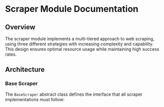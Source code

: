 # Scraper Module Documentation

## Overview

The scraper module implements a multi-tiered approach to web scraping, using three different strategies with increasing complexity and capability. This design ensures optimal resource usage while maintaining high success rates.

## Architecture

### Base Scraper

The `BaseScraper` abstract class defines the interface that all scraper implementations must follow: 